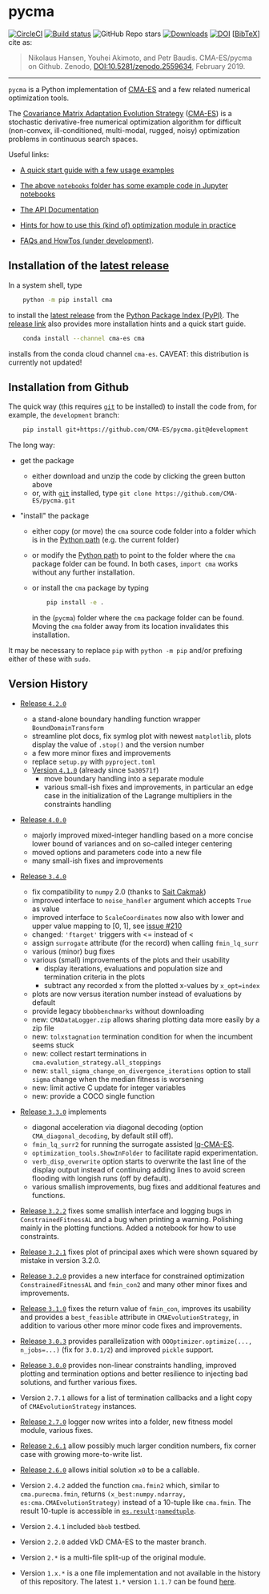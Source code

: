 # pycma &nbsp; &nbsp; &nbsp; &nbsp; 
[![CircleCI](https://circleci.com/gh/CMA-ES/pycma/tree/master.svg?style=shield)](https://circleci.com/gh/CMA-ES/pycma/tree/master)
[![Build status](https://ci.appveyor.com/api/projects/status/1rge11pwyt55b26k?svg=true)](https://ci.appveyor.com/project/nikohansen/pycma)
![GitHub Repo stars](https://img.shields.io/github/stars/CMA-ES/pycma?style=flat)
[![Downloads](https://static.pepy.tech/badge/cma/month)](https://pepy.tech/project/cma)
[![DOI](https://zenodo.org/badge/68926339.svg)](https://doi.org/10.5281/zenodo.2559634)
[[BibTeX](https://github.com/CMA-ES/CMA-ES.github.io/blob/master/pycmabibtex.bib)] cite as:
> Nikolaus Hansen, Youhei Akimoto, and Petr Baudis. CMA-ES/pycma on Github. Zenodo, [DOI:10.5281/zenodo.2559634](https://doi.org/10.5281/zenodo.2559634), February 2019. 
---

<!--- 

[![Build status](https://ci.appveyor.com/api/projects/status/1rge11pwyt55b26k/branch/master?svg=true)](https://ci.appveyor.com/project/nikohansen/pycma/branch/master)

Zenodo: 34 points to the latest, this is 35: https://zenodo.org/badge/latestdoi/68926339 

--->
  
``pycma`` is a Python implementation of [CMA-ES](http://cma-es.github.io/) and a few related numerical optimization tools.

The [Covariance Matrix Adaptation Evolution Strategy](https://en.wikipedia.org/wiki/CMA-ES) 
([CMA-ES](http://cma-es.github.io/)) is a stochastic derivative-free numerical optimization
algorithm for difficult (non-convex, ill-conditioned, multi-modal, rugged, noisy) optimization
problems in continuous search spaces.

Useful links:

* [A quick start guide with a few usage examples](https://pypi.python.org/pypi/cma)

* [The above `notebooks` folder has some example code in Jupyter notebooks](https://github.com/CMA-ES/pycma/tree/master/notebooks)

* [The API Documentation](http://cma-es.github.io/apidocs-pycma)

* [Hints for how to use this (kind of) optimization module in practice](http://cma-es.github.io/cmaes_sourcecode_page.html#practical)

* [FAQs and HowTos (under development)](https://github.com/CMA-ES/pycma/issues?q=is:issue+label:FAQ).

## Installation of the [latest release](https://pypi.python.org/pypi/cma)

In a system shell, type

```sh
    python -m pip install cma
```

to install the [latest release](https://pypi.python.org/pypi/cma)
from the [Python Package Index (PyPI)](https://pypi.python.org/pypi). The [release link](https://pypi.python.org/pypi/cma) also provides more installation hints and a quick start guide.

```sh
    conda install --channel cma-es cma
```

installs from the conda cloud channel `cma-es`. CAVEAT: this distribution is currently not updated!

## Installation from Github

The quick way (this requires [`git`](https://git-scm.com) to be installed) to install the code from, for example, the `development` branch:

```sh
    pip install git+https://github.com/CMA-ES/pycma.git@development
```

The long way:

- get the package

  - either download and unzip the code by clicking the green button above
  - or, with [`git`](https://git-scm.com) installed, type ``git clone https://github.com/CMA-ES/pycma.git``

- "install" the package

  - either copy (or move) the ``cma`` source code folder into a folder which is in the
    [Python path](https://docs.python.org/3/library/sys.html#sys.path) (e.g. the current folder)

  - or modify the [Python path](https://docs.python.org/3/library/sys.html#sys.path) to point
    to the folder where the ``cma`` package folder can be found.
    In both cases, ``import cma`` works without any further installation.

  - or install the ``cma`` package by typing

    ```sh
        pip install -e .
    ```
    in the (`pycma`) folder where the ``cma`` package folder can be found.
    Moving the ``cma`` folder away from its location invalidates this
    installation.

It may be necessary to replace ``pip`` with ``python -m pip`` and/or prefixing
either of these with ``sudo``.

## Version History

* [Release ``4.2.0``](https://github.com/CMA-ES/pycma/releases/tag/r4.2.0)
  - a stand-alone boundary handling function wrapper ``BoundDomainTransform``
  - streamline plot docs, fix symlog plot with newest `matplotlib`, plots display the value of `.stop()` and the version number
  - a few more minor fixes and improvements
  - replace `setup.py` with `pyproject.toml`
  - [Version ``4.1.0``](https://github.com/CMA-ES/pycma/releases/tag/v4.1.0) (already since `5a30571f`)
    - move boundary handling into a separate module
    - various small-ish fixes and improvements, in particular an edge case in the initialization of the Lagrange multipliers in the constraints handling
* [Release ``4.0.0``](https://github.com/CMA-ES/pycma/releases/tag/r4.0.0)
  - majorly improved mixed-integer handling based on a more concise lower bound
    of variances and on so-called integer centering
  - moved options and parameters code into a new file
  - many small-ish fixes and improvements
* [Release ``3.4.0``](https://github.com/CMA-ES/pycma/releases/tag/r3.4.0)
  - fix compatibility to `numpy` 2.0 (thanks to [Sait Cakmak](https://github.com/saitcakmak))
  - improved interface to `noise_handler` argument which accepts `True` as value
  - improved interface to `ScaleCoordinates` now also with lower and upper value mapping to [0, 1], see [issue #210](https://github.com/CMA-ES/pycma/issues/210)
  - changed: `'ftarget'` triggers with <= instead of <
  - assign `surrogate` attribute (for the record) when calling `fmin_lq_surr`
  - various (minor) bug fixes
  - various (small) improvements of the plots and their usability
    - display iterations, evaluations and population size and termination
      criteria in the plots
    - subtract any recorded x from the plotted x-values by ``x_opt=index``
  - plots are now versus iteration number instead of evaluations by default
  - provide legacy `bbobbenchmarks` without downloading
  - new: `CMADataLogger.zip` allows sharing plotting data more easily by a zip file
  - new: `tolxstagnation` termination condition for when the incumbent seems stuck
  - new: collect restart terminations in `cma.evalution_strategy.all_stoppings`
  - new: `stall_sigma_change_on_divergence_iterations` option to stall
    `sigma` change when the median fitness is worsening
  - new: limit active C update for integer variables
  - new: provide a COCO single function

* [Release ``3.3.0``](https://github.com/CMA-ES/pycma/releases/tag/r3.3.0)
  implements
  - diagonal acceleration via diagonal decoding (option
    `CMA_diagonal_decoding`, by default still off).
  - `fmin_lq_surr2` for running the surrogate assisted
    [lq-CMA-ES](https://cma-es.github.io/lq-cma).
  - `optimization_tools.ShowInFolder` to facilitate rapid experimentation.
  - `verb_disp_overwrite` option starts to overwrite the last line of the
    display output instead of continuing adding lines to avoid screen
    flooding with longish runs (off by default).
  - various smallish improvements, bug fixes and additional features and
    functions.

* [Release ``3.2.2``](https://github.com/CMA-ES/pycma/releases/tag/r3.2.2)
  fixes some smallish interface and logging bugs in `ConstrainedFitnessAL`
  and a bug when printing a warning. Polishing mainly in the plotting
  functions. Added a notebook for how to use constraints.

* [Release ``3.2.1``](https://github.com/CMA-ES/pycma/releases/tag/r3.2.1)
  fixes plot of principal axes which were shown squared by mistake in version 3.2.0.

* [Release ``3.2.0``](https://github.com/CMA-ES/pycma/releases/tag/r3.2.0)
  provides a new interface for constrained optimization `ConstrainedFitnessAL`
  and `fmin_con2` and many other minor fixes and improvements.

* [Release ``3.1.0``](https://github.com/CMA-ES/pycma/releases/tag/r3.1.0)
  fixes the return value of `fmin_con`, improves its usability and provides
  a `best_feasible` attribute in `CMAEvolutionStrategy`, in addition to
  various other more minor code fixes and improvements.

* [Release ``3.0.3``](https://github.com/CMA-ES/pycma/releases/tag/r3.0.3) provides parallelization with ``OOOptimizer.optimize(..., n_jobs=...)`` (fix for ``3.0.1/2``) and improved `pickle` support.

* [Release ``3.0.0``](https://github.com/CMA-ES/pycma/releases/tag/r3.0.0) provides non-linear constraints handling, improved plotting and termination options and better resilience to injecting bad solutions, and further various fixes.

* Version ``2.7.1`` allows for a list of termination callbacks and a light copy of `CMAEvolutionStrategy` instances.

* [Release ``2.7.0``](https://github.com/CMA-ES/pycma/releases/tag/r2.7.0) logger now writes into a folder, new fitness model module, various fixes.

* [Release ``2.6.1``](https://github.com/CMA-ES/pycma/releases/tag/r2.6.1) allow possibly much larger condition numbers, fix corner case with growing more-to-write list.

* [Release ``2.6.0``](https://github.com/CMA-ES/pycma/releases/tag/r2.6.0) allows initial solution `x0` to be a callable.

* Version ``2.4.2`` added the function `cma.fmin2` which, similar to `cma.purecma.fmin`, 
  returns ``(x_best:numpy.ndarray, es:cma.CMAEvolutionStrategy)``  instead of a 10-tuple
  like `cma.fmin`. The result 10-tuple is accessible in [``es.result``](https://github.com/CMA-ES/pycma/blob/025ef1fed91c86690a21e9ed81713062d29398ff/cma/evolution_strategy.py#L942)``:``[``namedtuple``](https://docs.python.org/3/library/collections.html#collections.namedtuple).
  
* Version ``2.4.1`` included ``bbob`` testbed.

* Version ``2.2.0`` added VkD CMA-ES to the master branch.

* Version ``2.*`` is a multi-file split-up of the original module.

* Version ``1.x.*`` is a one file implementation and not available in the history of
  this repository. The latest ``1.*`` version ``1.1.7`` can be found
  [here](https://pypi.python.org/pypi/cma/1.1.7).
  
